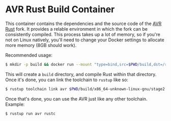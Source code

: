 # AVR Rust Build Container

This container contains the dependencies and the source code of the
[AVR Rust](https://github.com/avr-rust/rust) fork.  It provides a relable
environment in which the fork can be consistently compiled.  This process takes up a lot of memory, so if you're not on Linux natively, you'll need to change your Docker settings to allocate more memory (8GB should work).

Recommended usage:

```bash
$ mkdir -p build && docker run --mount "type=bind,src=$PWD/build,dst=/rust/build" jonahbron/avr-rust-builder
```

This will create a `build` directory, and compile Rust within that directory.
Once it's done, you can link the toolchain to `rustup` like so:

```bash
$ rustup toolchain link avr $PWD/build/x86_64-unknown-linux-gnu/stage2
```

Once that's done, you can use the AVR just like any other toolchain.  Example:

```bash
$ rustup run avr rustc
```
